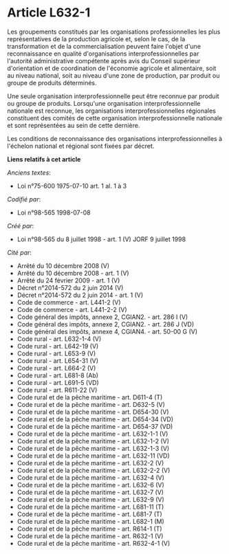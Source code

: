 # Article L632-1

Les groupements constitués par les organisations professionnelles les plus représentatives de la production agricole et,
selon le cas, de la transformation et de la commercialisation peuvent faire l'objet d'une reconnaissance en qualité
d'organisations interprofessionnelles par l'autorité administrative compétente après avis du Conseil supérieur d'orientation
et de coordination de l'économie agricole et alimentaire, soit au niveau national, soit au niveau d'une zone de production,
par produit ou groupe de produits déterminés.

Une seule organisation interprofessionnelle peut être reconnue par produit ou groupe de produits. Lorsqu'une organisation
interprofessionnelle nationale est reconnue, les organisations interprofessionnelles régionales constituent des comités de
cette organisation interprofessionnelle nationale et sont représentées au sein de cette dernière.

Les conditions de reconnaissance des organisations interprofessionnelles à l'échelon national et régional sont fixées par
décret.

**Liens relatifs à cet article**

_Anciens textes_:

  - Loi n°75-600 1975-07-10 art. 1 al. 1 à 3

_Codifié par_:

  - Loi n°98-565 1998-07-08

_Créé par_:

  - Loi n°98-565 du 8 juillet 1998 - art. 1 (V) JORF 9 juillet 1998

_Cité par_:

  - Arrêté du 10 décembre 2008 (V)
  - Arrêté du 10 décembre 2008 - art. 1 (V)
  - Arrêté du 24 février 2009 - art. 1 (V)
  - Décret n°2014-572 du 2 juin 2014 (V)
  - Décret n°2014-572 du 2 juin 2014 - art. 1 (V)
  - Code de commerce - art. L441-2 (V)
  - Code de commerce - art. L441-2-2 (V)
  - Code général des impôts, annexe 2, CGIAN2. - art. 286 I (V)
  - Code général des impôts, annexe 2, CGIAN2. - art. 286 J (VD)
  - Code général des impôts, annexe 4, CGIAN4. - art. 50-00 G (V)
  - Code rural - art. L632-1-4 (V)
  - Code rural - art. L642-19 (V)
  - Code rural - art. L653-9 (V)
  - Code rural - art. L654-31 (V)
  - Code rural - art. L664-2 (V)
  - Code rural - art. L681-8 (Ab)
  - Code rural - art. L691-5 (VD)
  - Code rural - art. R611-22 (V)
  - Code rural et de la pêche maritime - art. D611-4 (T)
  - Code rural et de la pêche maritime - art. D632-5 (V)
  - Code rural et de la pêche maritime - art. D654-30 (V)
  - Code rural et de la pêche maritime - art. D654-34 (VD)
  - Code rural et de la pêche maritime - art. D654-37 (VD)
  - Code rural et de la pêche maritime - art. L632-1-1 (V)
  - Code rural et de la pêche maritime - art. L632-1-2 (V)
  - Code rural et de la pêche maritime - art. L632-1-3 (V)
  - Code rural et de la pêche maritime - art. L632-11 (VD)
  - Code rural et de la pêche maritime - art. L632-2 (V)
  - Code rural et de la pêche maritime - art. L632-2-2 (V)
  - Code rural et de la pêche maritime - art. L632-4 (V)
  - Code rural et de la pêche maritime - art. L632-6 (V)
  - Code rural et de la pêche maritime - art. L632-7 (V)
  - Code rural et de la pêche maritime - art. L632-9 (V)
  - Code rural et de la pêche maritime - art. L681-11 (T)
  - Code rural et de la pêche maritime - art. L681-7 (T)
  - Code rural et de la pêche maritime - art. L682-1 (M)
  - Code rural et de la pêche maritime - art. R614-1 (T)
  - Code rural et de la pêche maritime - art. R632-1 (V)
  - Code rural et de la pêche maritime - art. R632-4-1 (V)
